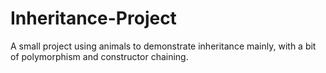 # Inheritance-Project
A small project using animals to demonstrate inheritance mainly, with a bit of polymorphism and constructor chaining.
